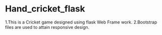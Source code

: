 # Hand_cricket_flask
1.This is a Cricket game designed using flask Web Frame work.
2.Bootstrap files are used to attain responsive design.  
